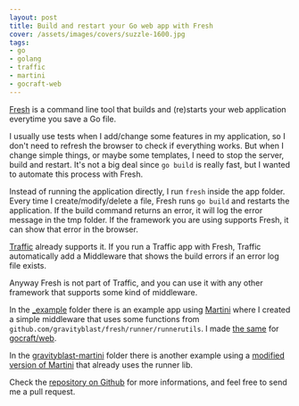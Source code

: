 ```yaml
---
layout: post
title: Build and restart your Go web app with Fresh
cover: /assets/images/covers/suzzle-1600.jpg
tags:
- go
- golang
- traffic
- martini
- gocraft-web
---
```


[Fresh](https://github.com/gravityblast/fresh) is a command line tool that builds and (re)starts your web application everytime you save a Go file.

I usually use tests when I add/change some features in my application, so I don't need to refresh the browser to check if everything works.
But when I change simple things, or maybe some templates, I need to stop the server, build and restart. It's not a big deal since `go build` is really fast,
but I wanted to automate this process with Fresh.

Instead of running the application directly, I run `fresh` inside the app folder. Every time I create/modify/delete a file, Fresh runs `go build` and restarts the application.
If the build command returns an error, it will log the error message in the tmp folder. If the framework you are using supports Fresh, it can show that error in the browser.

[Traffic](https://github.com/gravityblast/traffic) already supports it. If you run a Traffic app with Fresh, Traffic automatically add a Middleware that
shows the build errors if an error log file exists.

Anyway Fresh is not part of Traffic, and you can use it with any other framework that supports some kind of middleware.

In the [_example](https://github.com/gravityblast/fresh/tree/master/_examples) folder there is an example app using [Martini](https://github.com/codegangsta/martini)
where I created a simple middleware that uses some functions from `github.com/gravityblast/fresh/runner/runnerutils`.
I made [the same](https://github.com/gravityblast/fresh/blob/master/_examples/gocraft-web/main.go) for [gocraft/web](https://github.com/gocraft/web).

In the [gravityblast-martini](https://github.com/gravityblast/fresh/tree/master/_examples/gravityblast-martini) folder there is another example using a [modified version of Martini](https://github.com/gravityblast/martini)
that already uses the runner lib.

Check the [repository on Github](https://github.com/gravityblast/fresh) for more informations, and feel free to send me a pull request.
